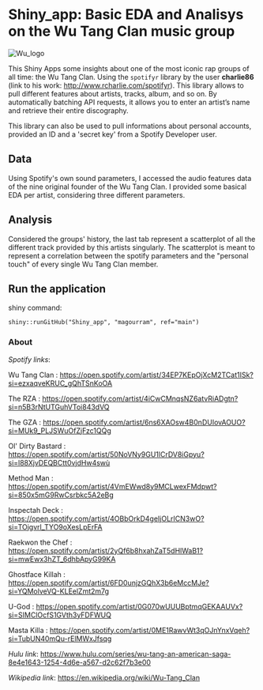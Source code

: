 # Shiny_app: Basic EDA and Analisys on the Wu Tang Clan music group

![Wu_logo](https://user-images.githubusercontent.com/82286927/114915557-fcf6aa80-9e23-11eb-84f1-2872ef1daf1f.jpg)


This Shiny Apps some insights about one of the most iconic rap groups of all time: the Wu Tang Clan.
Using the `spotifyr` library by the user **charlie86** (link to his work: http://www.rcharlie.com/spotifyr). This library allows to pull different features about artists, tracks, album, and so on. By automatically batching API requests, it allows you to enter an artist’s name and retrieve their entire discography.

This library can also be used to pull informations about personal accounts, provided an ID and a 'secret key' from a Spotify Developer user.

## Data

Using Spotify's own sound parameters, I accessed the audio features data of the nine original founder of the Wu Tang Clan. I provided some basical EDA per artist, considering three different parameters. 

## Analysis

Considered the groups' history, the last tab represent a scatterplot of all the different track provided by this artists singularly. The scatterplot is meant to represent a correlation between the spotify parameters and the "personal touch" of every single Wu Tang Clan member.

## Run the application

shiny command:
```
shiny::runGitHub("Shiny_app", "magourram", ref="main")
```


### About

*Spotify links*:

Wu Tang Clan : https://open.spotify.com/artist/34EP7KEpOjXcM2TCat1ISk?si=ezxaqveKRUC_gQhTSnKoOA

The RZA : https://open.spotify.com/artist/4iCwCMnqsNZ6atvRiADgtn?si=n5B3rNtUTGuhVToi843dVQ

The GZA : https://open.spotify.com/artist/6ns6XAOsw4B0nDUIovAOUO?si=MUk9_PLJSWuOfZjFzc1QQg

Ol' Dirty Bastard :  https://open.spotify.com/artist/50NoVNy9GU1lCrDV8iGpyu?si=l88XjvDEQBCtt0vjdHw4swù

Method Man : https://open.spotify.com/artist/4VmEWwd8y9MCLwexFMdpwt?si=850x5mG9RwCsrbkc5A2eBg

Inspectah Deck : https://open.spotify.com/artist/4OBbOrkD4geIjOLrICN3wO?si=TOjgvrl_TYO9oXesLpErFA

Raekwon the Chef : https://open.spotify.com/artist/2yQf6b8hxahZaT5dHlWaB1?si=mwEwx3hZT_6dhbApyG99KA

Ghostface Killah : https://open.spotify.com/artist/6FD0unjzGQhX3b6eMccMJe?si=YQMolveVQ-KLEelZmt2m7g

U-God : https://open.spotify.com/artist/0G070wUUUBptmqGEKAAUVx?si=SIMClOcfS1GVth3yFDFWUQ

Masta Killa : https://open.spotify.com/artist/0ME1RawvWt3qOJnYnxVqeh?si=TubUN40mQu-rElMWxJfsqg



*Hulu link*: https://www.hulu.com/series/wu-tang-an-american-saga-8e4e1643-1254-4d6e-a567-d2c62f7b3e00



*Wikipedia link*: https://en.wikipedia.org/wiki/Wu-Tang_Clan
